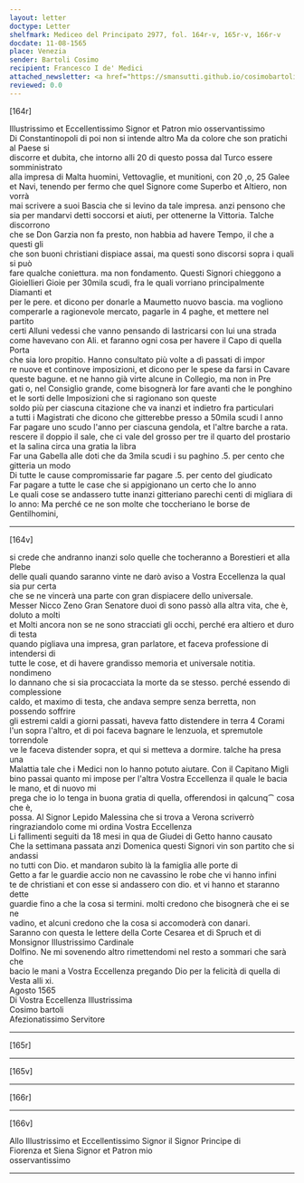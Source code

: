 ```yaml
---
layout: letter
doctype: Letter
shelfmark: Mediceo del Principato 2977, fol. 164r-v, 165r-v, 166r-v
docdate: 11-08-1565
place: Venezia
sender: Bartoli Cosimo
recipient: Francesco I de' Medici
attached_newsletter: <a href="https://smansutti.github.io/cosimobartoli/texts/3079_128/">3079_128</a>
reviewed: 0.0
---
```


[164r]  
  
  
Illustrissimo et Eccellentissimo Signor et Patron mio osservantissimo  
Di Constantinopoli di poi non si intende altro Ma da colore che son pratichi al Paese si  
discorre et dubita, che intorno alli 20 di questo possa dal Turco essere somministrato  
alla impresa di Malta huomini, Vettovaglie, et munitioni, con 20 ,o, 25 Galee  
et Navi, tenendo per fermo che quel Signore come Superbo et Altiero, non vorrà  
mai scrivere a suoi Bascia che si levino da tale impresa. anzi pensono che  
sia per mandarvi detti soccorsi et aiuti, per ottenerne la Vittoria. Talche discorrono  
che se Don Garzia non fa presto, non habbia ad havere Tempo, il che a questi gli  
che son buoni christiani dispiace assai, ma questi sono discorsi sopra i quali si può  
fare qualche coniettura. ma non fondamento. Questi Signori chieggono a  
Gioiellieri Gioie per 30mila scudi, fra le quali vorriano principalmente Diamanti et  
per le pere. et dicono per donarle a Maumetto nuovo bascia. ma vogliono  
comperarle a ragionevole mercato, pagarle in 4 paghe, et mettere nel partito  
certi Alluni vedessi che vanno pensando di lastricarsi con lui una strada  
come havevano con Ali. et faranno ogni cosa per havere il Capo di quella Porta  
che sia loro propitio. Hanno consultato più volte a dì passati di impor  
re nuove et continove imposizioni, et dicono per le spese da farsi in Cavare  
queste bagune. et ne hanno già virte alcune in Collegio, ma non in Pre  
gati o, nel Consiglio grande, come bisognerà lor fare avanti che le ponghino  
et le sorti delle Imposizioni che si ragionano son queste  
soldo più per ciascuna citazione che va inanzi et indietro fra particulari  
a tutti i Magistrati che dicono che gitterebbe presso a 50mila scudi l anno  
Far pagare uno scudo l'anno per ciascuna gendola, et l'altre barche a rata.  
rescere il doppio il sale, che ci vale del grosso per tre il quarto del prostario  
et la salina circa una gratia la libra  
Far una Gabella alle doti che da 3mila scudi i su paghino .5. per cento che gitteria un modo  
Di tutte le cause compromissarie far pagare .5. per cento del giudicato  
Far pagare a tutte le case che si appigionano un certo che lo anno  
Le quali cose se andassero tutte inanzi gitteriano parechi centi di migliara di  
lo anno: Ma perché ce ne son molte che toccheriano le borse de Gentilhomini,  
  
---  

[164v]  
  
  
si crede che andranno inanzi solo quelle che tocheranno a Borestieri et alla Plebe  
delle quali quando saranno vinte ne darò aviso a Vostra Eccellenza la qual sia pur certa  
che se ne vincerà una parte con gran dispiacere dello universale.  
Messer Nicco Zeno Gran Senatore duoi dì sono passò alla altra vita, che è, doluto a molti  
et Molti ancora non se ne sono stracciati gli occhi, perché era altiero et duro di testa  
quando pigliava una impresa, gran parlatore, et faceva professione di intendersi di  
tutte le cose, et di havere grandisso memoria et universale notitia. nondimeno  
lo dannano che si sia procacciata la morte da se stesso. perché essendo di complessione  
caldo, et maximo di testa, che andava sempre senza berretta, non possendo soffrire  
gli estremi caldi a giorni passati, haveva fatto distendere in terra 4 Corami  
l'un sopra l'altro, et di poi faceva bagnare le lenzuola, et spremutole torrendole  
ve le faceva distender sopra, et qui si metteva a dormire. talche ha presa una  
Malattia tale che i Medici non lo hanno potuto aiutare. Con il Capitano Migli  
bino passai quanto mi impose per l'altra Vostra Eccellenza il quale le bacia le mano, et di nuovo mi  
prega che io lo tenga in buona gratia di quella, offerendosi in qalcunq⁀ cosa che è,  
possa. Al Signor Lepido Malessina che si trova a Verona scriverrò  
ringraziandolo come mi ordina Vostra Eccellenza  
Li fallimenti seguiti da 18 mesi in qua de Giudei di Getto hanno causato  
Che la settimana passata anzi Domenica questi Signori vin son partito che si andassi  
no tutti con Dio. et mandaron subito là la famiglia alle porte di  
Getto a far le guardie accio non ne cavassino le robe che vi hanno infini  
te de christiani et con esse si andassero con dio. et vi hanno et staranno dette  
guardie fino a che la cosa si termini. molti credono che bisognerà che ei se ne  
vadino, et alcuni credono che la cosa si accomoderà con danari.  
Saranno con questa le lettere della Corte Cesarea et di Spruch et di Monsignor Illustrissimo Cardinale  
Dolfino. Ne mi sovenendo altro rimettendomi nel resto a sommari che sarà che  
bacio le mani a Vostra Eccellenza pregando Dio per la felicità di quella di Vesta alli xi.  
Agosto 1565  
Di Vostra Eccellenza Illustrissima  
Cosimo bartoli  
Afezionatissimo Servitore  
  
---  

[165r]  
  
  
  
---  

[165v]  
  
  
  
---  

[166r]  
  
  
  
---  

[166v]  
  
  
Allo Illustrissimo et Eccellentissimo Signor il Signor Principe di  
Fiorenza et Siena Signor et Patron mio  
osservantissimo  
  
---  

